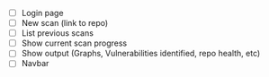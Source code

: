 - [ ] Login page
- [ ] New scan (link to repo)
- [ ] List previous scans
- [ ] Show current scan progress
- [ ] Show output (Graphs, Vulnerabilities identified, repo health, etc)
- [ ] Navbar
